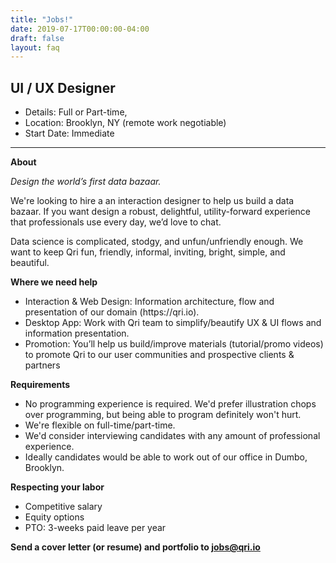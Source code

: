```yaml
---
title: "Jobs!"
date: 2019-07-17T00:00:00-04:00
draft: false
layout: faq
---
```


 <h2>UI / UX Designer</h2> 

- Details: Full or Part-time, 
- Location: Brooklyn, NY (remote work negotiable)
- Start Date: Immediate

** **

**About**

*Design the world’s first data bazaar.*

We're looking to hire a an interaction designer to help us build a data bazaar. If you want design a robust, delightful, utility-forward experience that professionals use every day, we’d love to chat.

Data science is complicated, stodgy, and unfun/unfriendly enough. We want to keep Qri fun, friendly, informal, inviting, bright, simple, and beautiful.  

**Where we need help**
<ul>
  <li>Interaction & Web Design: Information architecture, flow and presentation of our domain (https://qri.io). </li>
  <li>Desktop App: Work with Qri team to simplify/beautify UX & UI flows and information presentation. </li>
  <li>Promotion: You’ll help us build/improve materials (tutorial/promo videos) to promote Qri to our user communities and prospective clients & partners</li>
</ul>

**Requirements**
<ul>
  <li>No programming experience is required. We'd prefer illustration chops over programming, but being able to program definitely won't hurt.</li>
  <li>We're flexible on full-time/part-time.  </li>
  <li>We'd consider interviewing candidates with any amount of professional experience. </li>
  <li>Ideally candidates would be able to work out of our office in Dumbo, Brooklyn. </li>
</ul>

**Respecting your labor**
<ul>
  <li>Competitive salary </li>
  <li>Equity options </li>
  <li>PTO: 3-weeks paid leave per year </li>
</ul>

**Send a cover letter (or resume) and portfolio to jobs@qri.io**